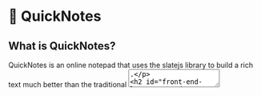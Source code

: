 # 📓 QuickNotes

## What is QuickNotes?
 QuickNotes is an online notepad that uses the slatejs library to build a rich text much better than the traditional <textarea>.

## Front-End language used
  - React + Vite + Typescript 
#### Libraries used
   - Slatejs
   - axios
   - slate-history
   - aos
   - framer-motio
   - react-helmet
   - react-icons
   - react-to-print
   - react-spinners
   - react-router-dom
 
## Back-End language used
  - Javascript - expressjs
#### Libraries used
  - mammoth
  - multer
  - nodemon
  - express

##### Visit the website https://quick-notes-eta.vercel.app



